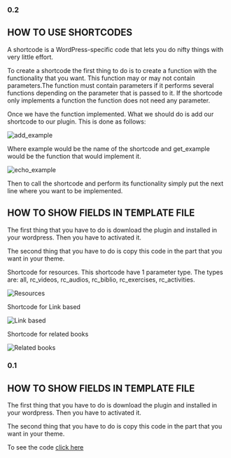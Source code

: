 ### 0.2

## HOW TO USE SHORTCODES 

A shortcode is a WordPress-specific code that lets you do nifty things with very little effort. 

To create a shortcode the first thing to do is to create a function with the functionality that you want. This function may or may not contain parameters.The function must contain parameters if it performs several functions depending on the parameter that is passed to it. If the shortcode only implements a function the function does not need any parameter. 

Once we have the function implemented. What we should do is add our shortcode to our plugin. This is done as follows:

![add_example](https://github.com/Books4Languages/pressbooks-metadata-related_content/blob/master/docs/add_ex.JPG)

Where example would be the name of the shortcode and get_example would be the function that would implement it.

![echo_example](https://github.com/Books4Languages/pressbooks-metadata-related_content/blob/master/docs/echo_ex.JPG)

Then to call the shortcode and perform its functionality simply put the next line where you want to be implemented.


## HOW TO SHOW FIELDS IN TEMPLATE FILE

The first thing that you have to do is download the plugin and installed in your wordpress. Then you have to activated it. 

The second thing that you have to do  is copy this code in the part that you want in your theme. 

Shortcode for resources. This shortcode have 1 parameter type. The types are: all, rc_videos, rc_audios, rc_biblio, rc_exercises, rc_activities.

![Resources](https://github.com/Books4Languages/pressbooks-metadata-related_content/blob/master/docs/resources.JPG)

Shortcode for Link based

![Link based](https://github.com/Books4Languages/pressbooks-metadata-related_content/blob/master/docs/related_based.JPG)

Shortcode for related books

![Related books](https://github.com/Books4Languages/pressbooks-metadata-related_content/blob/master/docs/related_books.JPG)


### 0.1

## HOW TO SHOW FIELDS IN TEMPLATE FILE

The first thing that you have to do is download the plugin and installed in your wordpress. Then you have to activated it. 

The second thing that you have to do  is copy this code in the part that you want in your theme. 

To see the code [click here](https://gist.githubusercontent.com/colomet/7d30eef2f7bd2ad81301b335d6e3c673/raw/c481692d7c013c4aa35602f9313c183a70de453b/PB_RC-show_in_template_files.php)
